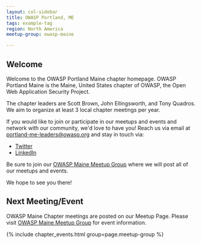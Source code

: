 ```yaml
---
layout: col-sidebar
title: OWASP Portland, ME
tags: example-tag
region: North America
meetup-group: owasp-maine

---
```


## Welcome
Welcome to the OWASP Portland Maine chapter homepage. OWASP Portland Maine is the Maine, United States chapter of OWASP, the Open Web Application Security Project. 

The chapter leaders are Scott Brown, John Ellingsworth, and Tony Quadros. We aim to organize at least 3 local chapter meetings per year. 

If you would like to join or participate in our meetups and events and network with our community, we'd love to have you! Reach us via email at <a href="mailto:portland-me-leaders@owasp.org">portland-me-leaders@owasp.org</a> and stay in touch via: 
- [Twitter](http://twitter.com/owaspmaine)
- [LinkedIn](https://www.linkedin.com/company/owasp-maine/)

Be sure to join our [OWASP Maine Meetup Group](https://www.meetup.com/owasp-maine/) where we will post all of our meetups and events.

We hope to see you there!

Next Meeting/Event <!-- You should keep this section as it will populate your meetup events -->
---------------------
OWASP Maine Chapter meetings are posted on our Meetup Page.  Please visit [OWASP Maine Meetup Group](https://www.meetup.com/owasp-maine/) for event information.

{% include chapter_events.html group=page.meetup-group %}
